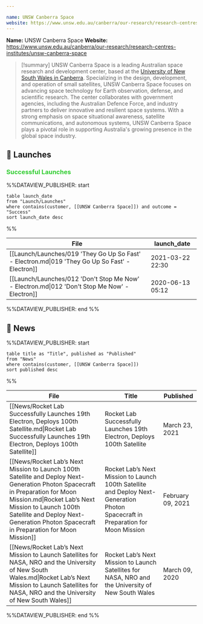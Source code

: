 ```yaml
---

name: UNSW Canberra Space
website: https://www.unsw.edu.au/canberra/our-research/research-centres-institutes/unsw-canberra-space
---
```


**Name:** UNSW Canberra Space
**Website:** https://www.unsw.edu.au/canberra/our-research/research-centres-institutes/unsw-canberra-space

>[!summary]
UNSW Canberra Space is a leading Australian space research and development center, based at the [University of New South Wales in Canberra](https://www.unsw.edu.au/canberra). Specializing in the design, development, and operation of small satellites, UNSW Canberra Space focuses on advancing space technology for Earth observation, defense, and scientific research. The center collaborates with government agencies, including the Australian Defence Force, and industry partners to deliver innovative and resilient space systems. With a strong emphasis on space situational awareness, satellite communications, and autonomous systems, UNSW Canberra Space plays a pivotal role in supporting Australia's growing presence in the global space industry.

## 🚀 Launches

### <span style="color:limegreen">Successful Launches</span>

%%DATAVIEW_PUBLISHER: start
```
table launch_date
from "Launch/Launches"
where contains(customer, [[UNSW Canberra Space]]) and outcome = "Success"
sort launch_date desc
```
%%

| File                                                                                            | launch_date      |
| ----------------------------------------------------------------------------------------------- | ---------------- |
| [[Launch/Launches/019 'They Go Up So Fast' - Electron.md\|019 'They Go Up So Fast' - Electron]] | 2021-03-22 22:30 |
| [[Launch/Launches/012 'Don't Stop Me Now' - Electron.md\|012 'Don't Stop Me Now' - Electron]]   | 2020-06-13 05:12 |

%%DATAVIEW_PUBLISHER: end %%

## 📰 News
%%DATAVIEW_PUBLISHER: start
```
table title as "Title", published as "Published"
from "News"
where contains(customer, [[UNSW Canberra Space]])
sort published desc
```
%%

| File                                                                                                                                                                                                                                                                           | Title                                                                                                                             | Published         |
| ------------------------------------------------------------------------------------------------------------------------------------------------------------------------------------------------------------------------------------------------------------------------------ | --------------------------------------------------------------------------------------------------------------------------------- | ----------------- |
| [[News/Rocket Lab Successfully Launches 19th Electron, Deploys 100th Satellite.md\|Rocket Lab Successfully Launches 19th Electron, Deploys 100th Satellite]]                                                                                                                   | Rocket Lab Successfully Launches 19th Electron, Deploys 100th Satellite                                                           | March 23, 2021    |
| [[News/Rocket Lab’s Next Mission to Launch 100th Satellite and Deploy Next-Generation Photon Spacecraft in Preparation for Moon Mission.md\|Rocket Lab’s Next Mission to Launch 100th Satellite and Deploy Next-Generation Photon Spacecraft in Preparation for Moon Mission]] | Rocket Lab’s Next Mission to Launch 100th Satellite and Deploy Next-Generation Photon Spacecraft in Preparation for Moon Mission  | February 09, 2021 |
| [[News/Rocket Lab’s Next Mission to Launch Satellites for NASA, NRO and the University of New South Wales.md\|Rocket Lab’s Next Mission to Launch Satellites for NASA, NRO and the University of New South Wales]]                                                             | Rocket Lab’s Next Mission to Launch Satellites for NASA, NRO and the University of New South Wales                                | March 09, 2020    |

%%DATAVIEW_PUBLISHER: end %%